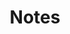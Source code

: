 ---
title: "Notes"
description: "Comptes-rendus de vidéos, articles et conférences."
image: cover.png
weight: 7
---